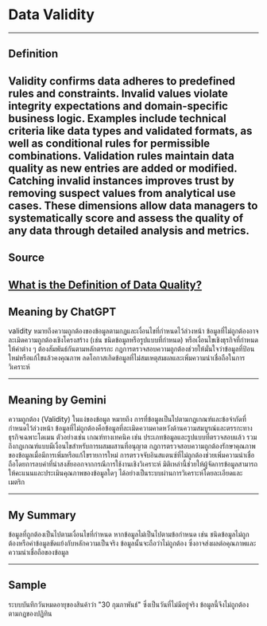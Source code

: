 # **Data Validity**

---

## **Definition**  
Validity confirms data adheres to predefined rules and constraints. Invalid values violate integrity expectations and domain-specific business logic. Examples include technical criteria like data types and validated formats, as well as conditional rules for permissible combinations. Validation rules maintain data quality as new entries are added or modified. Catching invalid instances improves trust by removing suspect values from analytical use cases.
These dimensions allow data managers to systematically score and assess the quality of any data through detailed analysis and metrics.
---

## **Source**  
[What is the Definition of Data Quality?](https://www.ccslearningacademy.com/what-is-data-quality/)
---

## **Meaning by ChatGPT**  
validity หมายถึงความถูกต้องของข้อมูลตามกฎและเงื่อนไขที่กำหนดไว้ล่วงหน้า ข้อมูลที่ไม่ถูกต้องอาจละเมิดความถูกต้องเชิงโครงสร้าง (เช่น ชนิดข้อมูลหรือรูปแบบที่กำหนด) หรือเงื่อนไขเชิงธุรกิจที่กำหนดให้ค่าต่าง ๆ ต้องสัมพันธ์กันตามหลักตรรกะ กฎการตรวจสอบความถูกต้องช่วยให้มั่นใจว่าข้อมูลที่ป้อนใหม่หรือแก้ไขแล้วคงคุณภาพ ลดโอกาสเกิดข้อมูลที่ไม่สมเหตุสมผลและเพิ่มความน่าเชื่อถือในการวิเคราะห์

---

## **Meaning by Gemini**  
ความถูกต้อง (Validity) ในแง่ของข้อมูล หมายถึง การที่ข้อมูลเป็นไปตามกฎเกณฑ์และข้อจำกัดที่กำหนดไว้ล่วงหน้า ข้อมูลที่ไม่ถูกต้องคือข้อมูลที่ละเมิดความคาดหวังด้านความสมบูรณ์และตรรกะทางธุรกิจเฉพาะโดเมน ตัวอย่างเช่น เกณฑ์ทางเทคนิค เช่น ประเภทข้อมูลและรูปแบบที่ตรวจสอบแล้ว รวมถึงกฎเกณฑ์แบบมีเงื่อนไขสำหรับการผสมผสานที่อนุญาต กฎการตรวจสอบความถูกต้องรักษาคุณภาพของข้อมูลเมื่อมีการเพิ่มหรือแก้ไขรายการใหม่ การตรวจจับอินสแตนซ์ที่ไม่ถูกต้องช่วยเพิ่มความน่าเชื่อถือโดยการลบค่าที่น่าสงสัยออกจากกรณีการใช้งานเชิงวิเคราะห์
มิติเหล่านี้ช่วยให้ผู้จัดการข้อมูลสามารถให้คะแนนและประเมินคุณภาพของข้อมูลใดๆ ได้อย่างเป็นระบบผ่านการวิเคราะห์โดยละเอียดและเมตริก

---

## **My Summary**  
ข้อมูลที่ถูกต้องเป็นไปตามเงื่อนไขที่กำหนด หากข้อมูลไม่เป็นไปตามข้อกำหนด เช่น ชนิดข้อมูลไม่ถูกต้องหรือค่าข้อมูลขัดแย้งกับหลักความเป็นจริง ข้อมูลนั้นจะถือว่าไม่ถูกต้อง ซึ่งอาจส่งผลต่อคุณภาพและความน่าเชื่อถือของข้อมูล

---

## **Sample**  
ระบบบันทึกวันหมดอายุของสินค้าว่า "30 กุมภาพันธ์" ซึ่งเป็นวันที่ไม่มีอยู่จริง ข้อมูลนี้จึงไม่ถูกต้องตามกฎของปฏิทิน
